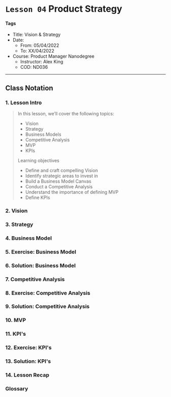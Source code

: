 # `Lesson 04` Product Strategy

#### Tags

* Title: Vision & Strategy
* Date:
  * From: 05/04/2022
  * To: XX/04/2022
* Course: Product Manager Nanodegree
    * Instructor: Alex King
    * COD: ND036

***

## Class Notation

### 1. Lesson Intro

> In this lesson, we’ll cover the following topics:
>
> * Vision
> * Strategy
> * Business Models
> * Competitive Analysis
> * MVP
> * KPIs
>
> Learning objectives
>
> * Define and craft compelling Vision
> * Identify strategic areas to invest in
> * Build a Business Model Canvas
> * Conduct a Competitive Analysis
> * Understand the importance of defining MVP
> * Define KPIs

### 2. Vision

### 3. Strategy

### 4. Business Model

### 5. Exercise: Business Model

### 6. Solution: Business Model

### 7. Competitive Analysis

### 8. Exercise: Competitive Analysis

### 9. Solution: Competitive Analysis

### 10. MVP

### 11. KPI's

### 12. Exercise: KPI's

### 13. Solution: KPI's

### 14. Lesson Recap

### Glossary
